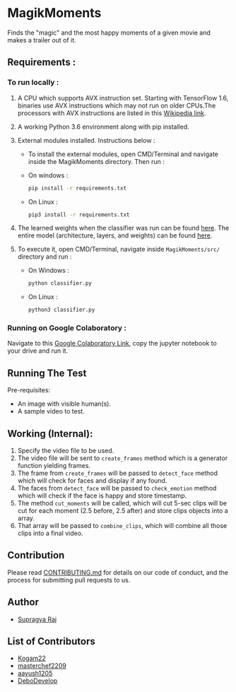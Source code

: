 # **MagikMoments**

Finds the "magic" and the most happy moments of a given movie and makes a trailer out of it.


## Requirements :

### To run locally :
1. A CPU which supports AVX instruction set. Starting with TensorFlow 1.6, binaries use AVX instructions which may not run on older CPUs.The processors with AVX instructions are listed in this 
[Wikipedia link](https://en.wikipedia.org/wiki/Advanced_Vector_Extensions#CPUs_with_AVX).
2. A working Python 3.6 environment along with pip installed. 
3. External modules installed. Instructions below :
    * To install the external modules, open CMD/Terminal and navigate inside the MagikMoments directory.
    Then run :
    * On windows :
        ```bash
        pip install -r requirements.txt
        ```
    
    * On Linux :
        ```bash
        pip3 install -r requirements.txt 
        ```

 4. The learned weights when the classifier was run can be found [here](https://drive.google.com/open?id=1-aZlFq9g5dHLGIu-ZjtvzjtVb60M0mB7).
 The entire model (architecture, layers, and weights) can be found [here](https://drive.google.com/open?id=1-Kovmt0wQDeyfYEPW5pIPZ2GyPezW7rv).
 5. To execute it, open CMD/Terminal, navigate inside `MagikMoments/src/` directory and run :
    * On Windows :
        ```bash
        python classifier.py
        ``` 
    * On Linux :
        ```bash
        python3 classifier.py
        ```

### Running on Google Colaboratory :
Navigate to this [Google Colaboratory Link](https://colab.research.google.com/drive/1_-WocNc11cWxlrMmnCRN8jeWxVb5wCc-), copy the jupyter notebook to your drive and run it.

## Running The Test

Pre-requisites:
- An image with visible human(s).
- A sample video to test.


## Working (Internal):

1. Specify the video file to be used.
2. The video file will be sent to `create_frames` method which is a generator function yielding frames.
3. The frame from `create_frames` will be passed to `detect_face` method which will check for faces and display if any found.
4. The faces from `detect_face` will be passed to `check_emotion` method which will check if the face is happy and store timestamp.
5. The method `cut_moments` will be called, which will cut 5-sec clips will be cut for each moment (2.5 before, 2.5 after) and store clips objects into a array.
6. That array will be passed to `combine_clips`, which will combine all those clips into a final video.

## Contribution 

Please read [CONTRIBUTING.md](CONTRIBUTING.md) for details on our code of conduct, and the process for submitting pull requests to us.

## Author

- [Supragya Raj](https://github.com/supragya)

## List of Contributors
- [Kogam22](https://github.com/Kogam22)
- [masterchef2209](https://github.com/masterchef2209)
- [aayush1205](https://github.com/aayush1205)
- [DeboDevelop](https://github.com/DeboDevelop)
